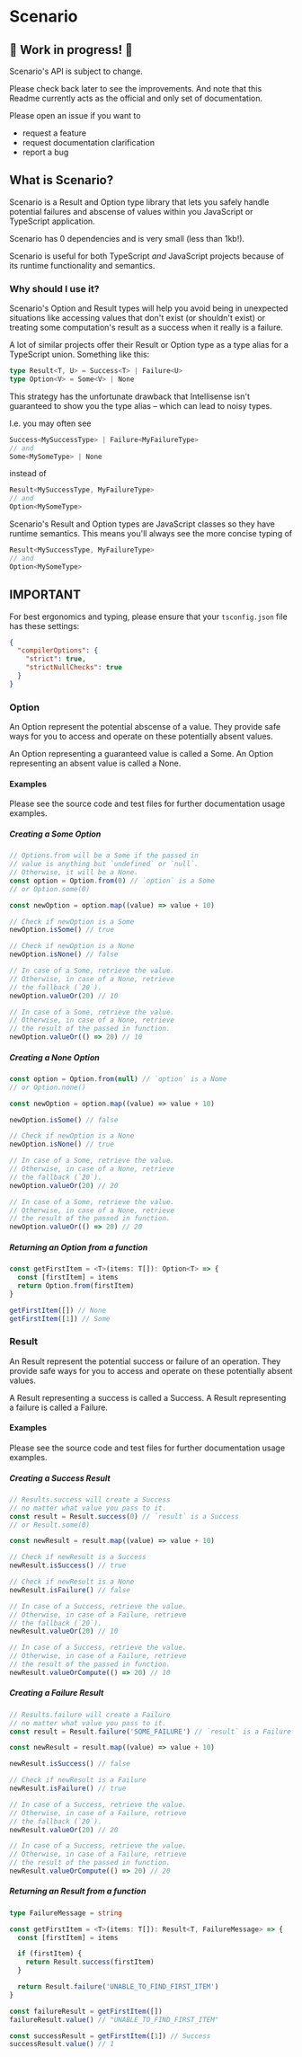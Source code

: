 # Scenario

## 🚧 Work in progress! 🚧

Scenario's API is subject to change.

Please check back later to see the improvements. And note that this Readme currently acts as the official and only set of documentation.

Please open an issue if you want to

* request a feature
* request documentation clarification
* report a bug

## What is Scenario?

Scenario is a Result and Option type library that lets you safely handle potential failures and abscense of values within you JavaScript or TypeScript application.

Scenario has 0 dependencies and is very small (less than 1kb!).

Scenario is useful for both TypeScript _and_ JavaScript projects because of its runtime functionality and semantics.

### Why should I use it?

Scenario's Option and Result types will help you avoid being in unexpected situations like accessing values that don't exist (or shouldn't exist) or treating some computation's result as a success when it really is a failure.

A lot of similar projects offer their Result or Option type as a type alias for a TypeScript union. Something like this:

```ts
type Result<T, U> = Success<T> | Failure<U>
type Option<V> = Some<V> | None
```

This strategy has the unfortunate drawback that Intellisense isn't guaranteed to show you the type alias – which can lead to noisy types.

I.e. you may often see

```ts
Success<MySuccessType> | Failure<MyFailureType>
// and
Some<MySomeType> | None
```

instead of
```ts
Result<MySuccessType, MyFailureType>
// and
Option<MySomeType>
```

Scenario's Result and Option types are JavaScript classes so they have runtime semantics. This means you'll always see the more concise typing of
```ts
Result<MySuccessType, MyFailureType>
// and
Option<MySomeType>
```

## IMPORTANT

For best ergonomics and typing, please ensure that your `tsconfig.json` file has these settings:

```json
{
  "compilerOptions": {
    "strict": true,
    "strictNullChecks": true
  }
}
```

### Option

An Option represent the potential abscense of a value. They provide safe ways for you to access and operate on these potentially absent values.

An Option representing a guaranteed value is called a Some.
An Option representing an absent value is called a None.

#### Examples

Please see the source code and test files for further documentation usage examples.

##### Creating a Some Option
```ts
// Options.from will be a Some if the passed in
// value is anything but `undefined` or `null`.
// Otherwise, it will be a None.
const option = Option.from(0) // `option` is a Some
// or Option.some(0)

const newOption = option.map((value) => value + 10)

// Check if newOption is a Some
newOption.isSome() // true

// Check if newOption is a None
newOption.isNone() // false

// In case of a Some, retrieve the value.
// Otherwise, in case of a None, retrieve
// the fallback (`20`).
newOption.valueOr(20) // 10

// In case of a Some, retrieve the value.
// Otherwise, in case of a None, retrieve
// the result of the passed in function.
newOption.valueOr(() => 20) // 10
```

##### Creating a None Option
```ts
const option = Option.from(null) // `option` is a Nome
// or Option.none()

const newOption = option.map((value) => value + 10)

newOption.isSome() // false

// Check if newOption is a None
newOption.isNone() // true

// In case of a Some, retrieve the value.
// Otherwise, in case of a None, retrieve
// the fallback (`20`).
newOption.valueOr(20) // 20

// In case of a Some, retrieve the value.
// Otherwise, in case of a None, retrieve
// the result of the passed in function.
newOption.valueOr(() => 20) // 20
```

##### Returning an Option from a function
```ts
const getFirstItem = <T>(items: T[]): Option<T> => {
  const [firstItem] = items
  return Option.from(firstItem)
}

getFirstItem([]) // None
getFirstItem([1]) // Some
```

### Result

An Result represent the potential success or failure of an operation. They provide safe ways for you to access and operate on these potentially absent values.

A Result representing a success is called a Success.
A Result representing a failure is called a Failure.

#### Examples

Please see the source code and test files for further documentation usage examples.

##### Creating a Success Result
```ts
// Results.success will create a Success
// no matter what value you pass to it.
const result = Result.success(0) // `result` is a Success
// or Result.some(0)

const newResult = result.map((value) => value + 10)

// Check if newResult is a Success
newResult.isSuccess() // true

// Check if newResult is a None
newResult.isFailure() // false

// In case of a Success, retrieve the value.
// Otherwise, in case of a Failure, retrieve
// the fallback (`20`).
newResult.valueOr(20) // 10

// In case of a Success, retrieve the value.
// Otherwise, in case of a Failure, retrieve
// the result of the passed in function.
newResult.valueOrCompute(() => 20) // 10
```

##### Creating a Failure Result
```ts
// Results.failure will create a Failure
// no matter what value you pass to it.
const result = Result.failure('SOME_FAILURE') // `result` is a Failure

const newResult = result.map((value) => value + 10)

newResult.isSuccess() // false

// Check if newResult is a Failure
newResult.isFailure() // true

// In case of a Success, retrieve the value.
// Otherwise, in case of a Failure, retrieve
// the fallback (`20`).
newResult.valueOr(20) // 20

// In case of a Success, retrieve the value.
// Otherwise, in case of a Failure, retrieve
// the result of the passed in function.
newResult.valueOrCompute(() => 20) // 20
```

##### Returning an Result from a function
```ts
type FailureMessage = string

const getFirstItem = <T>(items: T[]): Result<T, FailureMessage> => {
  const [firstItem] = items

  if (firstItem) {
    return Result.success(firstItem)
  }

  return Result.failure('UNABLE_TO_FIND_FIRST_ITEM')
}

const failureResult = getFirstItem([])
failureResult.value() // "UNABLE_TO_FIND_FIRST_ITEM"

const successResult = getFirstItem([1]) // Success
successResult.value() // 1
```
